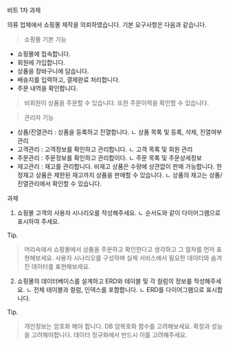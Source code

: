 비트 1차 과제

의류 업체에서 쇼핑몰 제작을 의뢰하였습니다.
기본 요구사항은 다음과 같습니다.

> 쇼핑몰 기본 기능
- 쇼핑몰에 접속합니다.
- 회원에 가입합니다.
- 상품을 장바구니에 담습니다.
- 배송지를 입력하고, 결제완료 처리합니다.
- 주문 내역을 확인합니다.
> 비회원이 상품을 주문할 수 있습니다. 또한 주문이력을 확인할 수 있습니다.


> 관리자 기능
- 상품/진열관리 : 상품을 등록하고 진열합니다.
   ㄴ 상품 목록 및 등록, 삭제, 진열여부 관리
- 고객관리 : 고객정보를 확인하고 관리합니다.
   ㄴ 고객 목록 및 회원 관리
- 주문관리 : 주문정보를 확인하고 관리합이다.
   ㄴ 주문 목록 및 주문상세정보
- 재고관리 : 재고를 관리합니다. 비재고 상품은 수량에 상관없이 판매 가능합니다. 한정재고 상품은 제한된 재고까지 상품을 판매할 수 있습니다.
   ㄴ 상품의 재고는 상품/진열관리에서 확인할 수 있습니다.


과제
1. 쇼핑몰 고객의 사용자 시나리오를 작성해주세요.
ㄴ 순서도와 같이 다이어그램으로 표시하여 주세요.

Tip.
> 머리속에서 쇼핑몰에서 상품을 주문하고 확인한다고 생각하고 그 절차를 먼저 표현해보세요.
> 사용자 시나리오를 구성하며 실제 서비스에서 필요한 데이터와 숨겨진 데이터를 표현해보세요.

2. 쇼핑몰의 데이터베이스를 설계하고 ERD와 테이블 및 각 컬럼의 정보를 작성해주세요.
ㄴ 전체 테이블과 컬럼, 인덱스를 포함합니다.
ㄴ ERD를 다이어그램으로 표시합니다.

Tip.
> 개인정보는 암호화 해야 합니다. DB 암복호화 함수를 고려해보세요.
> 확장과 성능을 고려해야합니다. 데이터 정규화에서 반드시 이를 고려해주세요.
